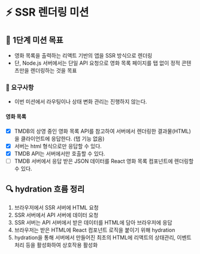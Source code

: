# ⚡ SSR 렌더링 미션

## 🎯 1단계 미션 목표

- 영화 목록을 출력하는 리액트 기반의 앱을 SSR 방식으로 렌더링
- 단, Node.js 서버에서는 단일 API 요청으로 영화 목록 페이지를 탭 없이 정적 콘텐츠만을 렌더링하는 것을 목표

### 🎯 요구사항

- 이번 미션에서 라우팅이나 상태 변화 관리는 진행하지 않는다.

#### 영화 목록

- [x] TMDB의 상영 중인 영화 목록 API를 참고하여 서버에서 렌더링한 결과물(HTML)을 클라이언트에 응답한다. (탭 기능 없음)
- [x] 서버는 html 형식으로만 응답할 수 있다.
- [x] TMDB API는 서버에서만 호출할 수 있다.
- [ ] TMDB 서버에서 응답 받은 JSON 데이터를 React 영화 목록 컴포넌트에 렌더링할 수 있다.

## 🔍 hydration 흐름 정리

1. 브라우저에서 SSR 서버에 HTML 요청
2. SSR 서버에서 API 서버에 데이터 요청
3. SSR 서버는 API 서버에서 받은 데이터를 HTML에 담아 브라우저에 응답
4. 브라우저는 받은 HTML에 React 컴포넌트 로직을 붙이기 위해 hydration
5. hydration을 통해 서버에서 만들어진 최초의 HTML에 리액트의 상태관리, 이벤트 처리 등을 활성화하여 상호작용 활성화
